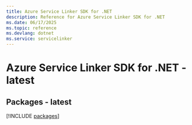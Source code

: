 ```yaml
---
title: Azure Service Linker SDK for .NET
description: Reference for Azure Service Linker SDK for .NET
ms.date: 06/17/2025
ms.topic: reference
ms.devlang: dotnet
ms.service: servicelinker
---
```

# Azure Service Linker SDK for .NET - latest
## Packages - latest
[!INCLUDE [packages](service-linker-index.md)]